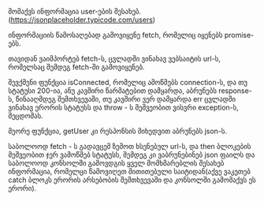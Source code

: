 მომაქვს ინფორმაცია user-ების შესახებ.(https://jsonplaceholder.typicode.com/users)

ინფორმაციის წამოსაღებად გამოვიყენე fetch, რომელიც იყენებს promise-ებს.

თავიდან ვაიმპორტებ fetch-ს, ცვლადში ვინახავ ვებსაიტის url-ს, რომელსაც შემდეგ fetch-ში გამოვიყენებ.

შევქმენი ფუნქცია isConnected, რომელიც ამოწმებს connection-ს, და თუ სტატუსი 200-ია, ანუ კავშირი წარმატებით დამყარდა, აბრუნებს response-ს,
წინააღმდეგ შემთხვევაში, თუ კავშირი ვერ დამყარდა err ცვლადში ვინახავ ერორის სტატუსს და throw - ს მეშვეობით ვისვრი exception-ს, შეცდომას.

მეორე ფუნქცია, getUser კი რესპონსის მიხედვით აბრუნებს json-ს.

საბოლოოდ fetch - ს გადავცემ ზემოთ ხსენებულ url-ს, და then ბლოკების მეშვეობით ჯერ ვამოწმებ სტატუსს, შემდეგ კი ვაბრუნებინებ json ფაილს და
საბოლოოდ კონსოლში გამოვდგის ყველ მომხმარებლის შესახებ ინფორმაცია, რომელცი წამოვიღეთ მითითებული საიტიდან(აქვე ვაკეთებ catch ბლოკს ერორის
არსებობის შემთხვევაში და კონსოლში გამომაქვს ეს ერორი).